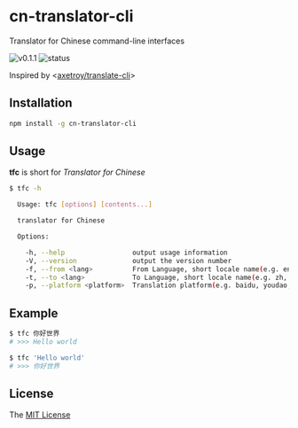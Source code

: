# cn-translator-cli
Translator for Chinese command-line interfaces

![v0.1.1](https://img.shields.io/badge/version-v0.1.1-orange.svg)
![status](https://img.shields.io/badge/status-beta-yellow.svg)

Inspired by <[axetroy/translate-cli](https://github.com/axetroy/translate-cli)>

## Installation

```bash
npm install -g cn-translator-cli
```

## Usage

**tfc** is short for *Translator for Chinese*

```bash
$ tfc -h

  Usage: tfc [options] [contents...]

  translator for Chinese

  Options:

    -h, --help                 output usage information
    -V, --version              output the version number
    -f, --from <lang>          From Language, short locale name(e.g. en, zh)
    -t, --to <lang>            To Language, short locale name(e.g. zh, en)
    -p, --platform <platform>  Translation platform(e.g. baidu, youdao, google
```

## Example

```bash
$ tfc 你好世界
# >>> Hello world

$ tfc 'Hello world'
# >>> 你好世界
```

## License

The [MIT License](https://github.com/WindomZ/cn-translator-cli/blob/master/LICENSE)
